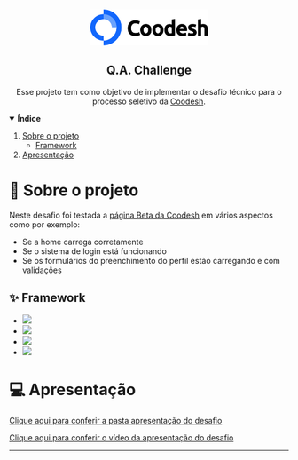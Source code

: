 <br />
<p align="center"> 
  <a href="https://coodesh.com">
    <img alt="desafio-coodesh" title="desafio-coodesh" src="assetsREADME/logo.png" height="65px"/>
  </a>
  <h2 align="center">
    <strong>
      Q.A. Challenge
    </strong>
  </h2>

  <p align="center">
    Esse projeto tem como objetivo de implementar o desafio técnico para o processo seletivo da <a href="https://coodesh.com">Coodesh</a>.
  </p>
</p>

<details open="open">
  <summary>
    <strong>
      Índice
    </strong>
  </summary>
  <ol>
    <li>
      <a href="#-sobre-o-projeto">Sobre o projeto</a>
      <ul>
        <li><a href="#-framework">Framework</a></li>
      </ul>
    </li>
    <li><a href="#-apresentacao">Apresentação</a></li>
  </ol>
</details>

# 💭 Sobre o projeto

Neste desafio foi testada a [página Beta da Coodesh](https://beta.coodesh.com/) em vários aspectos como por exemplo:

- Se a home carrega corretamente
- Se o sistema de login está funcionando
- Se os formulários do preenchimento do perfil estão carregando e com validações

## ✨ Framework

- <a href="https://www.cypress.io/"><img src="https://img.shields.io/badge/Cypress-192635?style=for-the-badge&logo=cypress&logoColor=white"/></a>
- <a href="https://www.javascript.com"><img src="https://img.shields.io/badge/JavaScript-F7DF1E?style=for-the-badge&logo=javascript&logoColor=black"/></a>
- <a href="https://git-scm.com"><img src="https://img.shields.io/badge/Git-E34F26?style=for-the-badge&logo=git&logoColor=white"/></a>
- <a href="https://github.com"><img src="https://img.shields.io/badge/GitHub-100000?style=for-the-badge&logo=github&logoColor=white"/></a>

# 💻 Apresentação

[Clique aqui para conferir a pasta apresentação do desafio](hhttps://drive.google.com/drive/folders/1M2OCrMGPKKoFoYM0brQfKJ6gGpi6410l?usp=sharing)
<br />

[Clique aqui para conferir o vídeo da apresentação do desafio](https://www.loom.com/share/dc4f621bb8754afcb18f49b98f068de0)

---